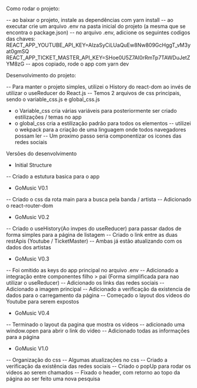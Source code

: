 Como rodar o projeto:

-- ao baixar o projeto, instale as dependências com yarn install 
-- ao executar crie um arquivo .env na pasta inicial do projeto (a mesma que se encontra o package.json)
-- no arquivo .env, adicione os seguintes codigos das chaves:
REACT_APP_YOUTUBE_API_KEY=AIzaSyCiLUaQuEw8Nw809GcHggT_vM3yat0gmSQ
REACT_APP_TICKET_MASTER_API_KEY=SHoe0U5Z7AI0rRmTp7TAWDuJetZYM8zG
-- apos copiado, rode o app com yarn dev

Desenvolvimento do projeto:

-- Para manter o projeto simples, utilizei o History do react-dom ao invés de utilizar o useReducer do React.js
-- Temos 2 arquivos de css principais, sendo o variable_css.js e global_css.js
- o Variable_css cria várias variáveis para posteriormente ser criado estilizações / temas no app
- o global_css cria a estilização padrão para todos os elementos
-- utilizei o wekpack para a criação de uma linguagem onde todos navegadores possam ler
-- Um proximo passo seria componentizar os icones das redes sociais

Versões do desenvolvimento

- Initial Structure

-- Criado a estutura basica para o app

- GoMusic V0.1

-- Criado o css da rota main para a busca pela banda / artista
-- Adicionado o react-router-dom

- GoMusic V0.2

-- Criado o useHistory(Ao invpes do useReducer) para passar dados de forma simples para a página de listagem
-- Criado o link entre as duas restApis (Youtube / TicketMaster)
-- Ambas já estão atualizando com os dados dos artistas

- GoMusic V0.3

-- Foi omitido as keys do app principal no arquivo .env
-- Adicionado a integração entre componentes filho > pai (Forma simplificada para nao utilizar o useReducer)
-- Adicionado os links das redes sociais
-- Adicionado a imagem principal
-- Adicionado a verificação da existencia de dados para o carregamento da página
-- Começado o layout dos videos do Youtube para serem expostos

- GoMusic V0.4

-- Terminado o layout da pagina que mostra os videos
-- adicionado uma window.open para abrir o link do video
-- Adicionado todas as informações para a página

- GoMusic V1.0

-- Organização do css
-- Algumas atualizações no css
-- Criado a verificação da existência das redes sociais
-- Criado o popUp para rodar os videos ao serem chamados
-- Fixado o header, com retorno ao topo da página ao ser feito uma nova pesquisa
